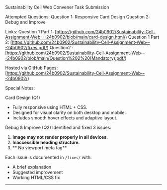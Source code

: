 Sustainability Cell Web Convener Task Submission

Attempted Questions:
Question 1: Responsive Card Design
Question 2: Debug and Improve

Links:
Question 1 Part 1: [https://github.com/24b0902/Sustainability-Cell-Assignment-Web---24b0902/blob/main/card-design.html/)
Question 1 Part 2: [https://github.com/24b0902/Sustainability-Cell-Assignment-Web---24b0902/fixes.pdf/)
Question2 : [https://github.com/24b0902/Sustainability-Cell-Assignment-Web---24b0902/blob/main/Question%202%20(Mandatory).pdf/)

Hosted via GitHub Pages:  
[https://github.com/24b0902/Sustainability-Cell-Assignment-Web---24b0902/)

Special Notes:

 Card Design (Q1)
- Fully responsive using HTML + CSS.
- Designed for visual clarity on both desktop and mobile.
- Includes smooth hover effects and adaptive layout.

 Debug & Improve (Q2)
Identified and fixed 3 issues:
1. **Image may not render properly in all devices.**
2. **Inaccessible heading structure.**
3. ** No viewport meta tag**

Each issue is documented in `/fixes/` with:
- A brief explanation
- Suggested improvement
- Working HTML/CSS fix

---


